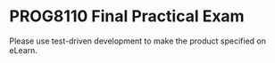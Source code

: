 # PROG8110 Final Practical Exam

Please use test-driven development to make the product specified on eLearn.